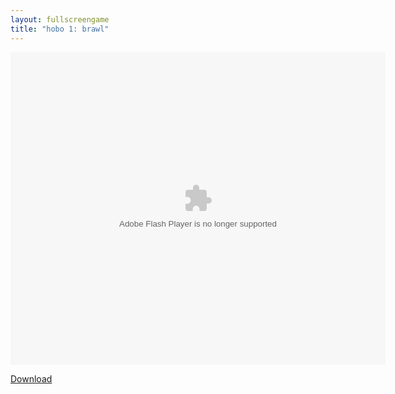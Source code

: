 ```yaml
---
layout: fullscreengame
title: "hobo 1: brawl"
---
```


<object width="100" height="100">
    <embed src="Hobo.swf" flashvars="" base="" quality="high" allowscriptaccess="always" allowfullscreen="true" bgcolor="" wmode="window" width="600" height="500" type="application/x-shockwave-flash" pluginspage="http://www.macromedia.com/go/getflashplayer">
</object>

<br>

<a href="Hobo.swf" download class="btn btn-secondary">Download</a>
